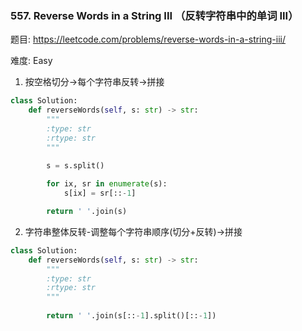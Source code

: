 ### 557. Reverse Words in a String III （反转字符串中的单词 III）

题目:
<https://leetcode.com/problems/reverse-words-in-a-string-iii/>


难度:   Easy

1. 按空格切分->每个字符串反转->拼接

```python
class Solution:
    def reverseWords(self, s: str) -> str:
        """
        :type: str
        :rtype: str
        """
        
        s = s.split()

        for ix, sr in enumerate(s):
            s[ix] = sr[::-1]

        return ' '.join(s)
```

2. 字符串整体反转-调整每个字符串顺序(切分+反转)->拼接

```python
class Solution:
    def reverseWords(self, s: str) -> str:
        """
        :type: str
        :rtype: str
        """
        
        return ' '.join(s[::-1].split()[::-1])
```

